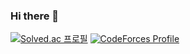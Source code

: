### Hi there 👋

[![Solved.ac
프로필](http://mazassumnida.wtf/api/mini/generate_badge?boj={handle})](https://solved.ac/wnguscjf01)
[![CodeForces Profile](https://cf.leed.at?id=ChurriesJubilee)](https://codeforces.com/profile/ChurriesJubilee)
